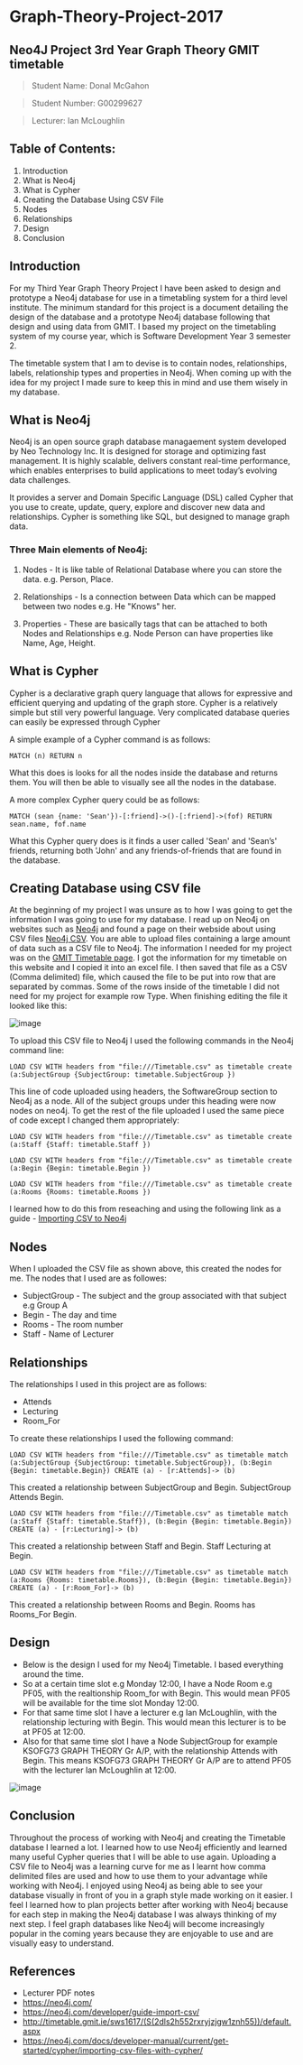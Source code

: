 # Graph-Theory-Project-2017
## Neo4J Project 3rd Year Graph Theory GMIT timetable

> Student Name: Donal McGahon

> Student Number: G00299627

> Lecturer: Ian McLoughlin

## Table of Contents:

1. Introduction
1. What is Neo4j
1. What is Cypher
1. Creating the Database Using CSV File
1. Nodes
1. Relationships
1. Design
1. Conclusion


## Introduction
For my Third Year Graph Theory Project I have been asked to design and prototype a Neo4j database for use
in a timetabling system for a third level institute. The minimum standard for this project is a document detailing the design of the database and a prototype Neo4j database following that design and using data from GMIT. I based my project on the timetabling system of my course year, which is Software Development Year 3 semester 2.

The timetable system that I am to devise is to contain nodes, relationships, labels, relationship types and properties in Neo4j. When coming up with the idea for my project I made sure to keep this in mind and use them wisely in my database.

## What is Neo4j
Neo4j is an open source graph database managaement system developed by Neo Technology Inc. It is designed for storage and optimizing fast management. It is highly scalable, delivers constant real-time performance, which enables enterprises to build applications to meet today’s evolving data challenges.

It provides a server and Domain Specific Language (DSL) called Cypher that you use to create, update, query, explore and discover new data and relationships. Cypher is something like SQL, but designed to manage graph data.

### Three Main elements of Neo4j:
1. Nodes - It is like table of Relational Database where you can store the data. e.g. Person, Place.

1. Relationships - Is a connection between Data which can be mapped between two nodes e.g. He "Knows" her.

1. Properties - These are basically tags that can be attached to both Nodes and Relationships e.g. Node Person can have properties like Name, Age, Height.

## What is Cypher
Cypher is a declarative graph query language that allows for expressive and efficient querying and updating of the graph store. Cypher is a relatively simple but still very powerful language. Very complicated database queries can easily be expressed through Cypher

A simple example of a Cypher command is as follows:

`MATCH (n) RETURN n`

What this does is looks for all the nodes inside the database and returns them. You will then be able to visually see all the nodes in the database.

A more complex Cypher query could be as follows:

`MATCH (sean {name: 'Sean'})-[:friend]->()-[:friend]->(fof)
RETURN sean.name, fof.name`

What this Cypher query does is it finds a user called 'Sean' and 'Sean’s' friends, returning both 'John' and any friends-of-friends that are found in the database.

## Creating Database using CSV file
At the beginning of my project I was unsure as to how I was going to get the information I was going to use for my database. I read up on Neo4j on websites such as [Neo4j](https://neo4j.com/) and found a page on their webside about using CSV files [Neo4j CSV](https://neo4j.com/developer/guide-import-csv/). You are able to upload files containing a large amount of data such as a CSV file to Neo4j. The information I needed for my project was on the [GMIT Timetable page](http://timetable.gmit.ie/sws1617/(S(2dls2h552rxryjzjgw1znh55))/default.aspx). I got the information for my timetable on this website and I copied it into an excel file. I then saved that file as a CSV (Comma delimited) file, which caused the file to be put into row that are separated by commas. Some of the rows inside of the timetable I did not need for my project for example row Type. When finishing editing the file it looked like this:

![image](https://cloud.githubusercontent.com/assets/14197773/25277602/4cf4ce1c-2697-11e7-858b-daf82c6c4191.png)

To upload this CSV file to Neo4j I used the following commands in the Neo4j command line:

`LOAD CSV WITH headers from "file:///Timetable.csv" as timetable create (a:SubjectGroup {SubjectGroup: timetable.SubjectGroup })`

This line of code uploaded using headers, the SoftwareGroup section to Neo4j as a node. All of the subject groups under this heading were now nodes on neo4j. To get the rest of the file uploaded I used the same piece of code except I changed them appropriately:

`LOAD CSV WITH headers from "file:///Timetable.csv" as timetable create (a:Staff {Staff: timetable.Staff })`

`LOAD CSV WITH headers from "file:///Timetable.csv" as timetable create (a:Begin {Begin: timetable.Begin })`

`LOAD CSV WITH headers from "file:///Timetable.csv" as timetable create (a:Rooms {Rooms: timetable.Rooms })`

I learned how to do this from reseaching and using the following link as a guide - [Importing CSV to Neo4j]( https://neo4j.com/docs/developer-manual/current/get-started/cypher/importing-csv-files-with-cypher/)


## Nodes
When I uploaded the CSV file as shown above, this created the nodes for me. The nodes that I used are as followes:
* SubjectGroup - The subject and the group associated with that subject e.g Group A
* Begin - The day and time
* Rooms - The room number
* Staff - Name of Lecturer

## Relationships
The relationships I used in this project are as follows:
* Attends
* Lecturing
* Room_For

To create these relationships I used the following command:

`LOAD CSV WITH headers from "file:///Timetable.csv" as timetable match (a:SubjectGroup {SubjectGroup: timetable.SubjectGroup}), (b:Begin {Begin: timetable.Begin}) CREATE (a) - [r:Attends]-> (b)`

This created a relationship between SubjectGroup and Begin. SubjectGroup Attends Begin.

`LOAD CSV WITH headers from "file:///Timetable.csv" as timetable match (a:Staff {Staff: timetable.Staff}), (b:Begin {Begin: timetable.Begin}) CREATE (a) - [r:Lecturing]-> (b)`

This created a relationship between Staff and Begin. Staff Lecturing at Begin.

`LOAD CSV WITH headers from "file:///Timetable.csv" as timetable match (a:Rooms {Rooms: timetable.Rooms}), (b:Begin {Begin: timetable.Begin}) CREATE (a) - [r:Room_For]-> (b)`

This created a relationship between Rooms and Begin. Rooms has Rooms_For Begin.

## Design
* Below is the design I used for my Neo4j Timetable. I based everything around the time.
* So at a certain time slot e.g Monday 12:00, I have a Node Room e.g PF05, with the realtionship Room_for with Begin. This would mean PF05 will be available for the time slot Monday 12:00.
* For that same time slot I have a lecturer e.g Ian McLoughlin, with the relationship lecturing with Begin. This would mean this lecturer is to be at PF05 at 12:00.
* Also for that same time slot I have a Node SubjectGroup for example KSOFG73 GRAPH THEORY Gr A/P, with the relationship Attends with Begin. This means KSOFG73 GRAPH THEORY Gr A/P are to attend PF05 with the lecturer Ian McLoughlin at 12:00.

![image](https://cloud.githubusercontent.com/assets/14197773/25279749/6481db80-269f-11e7-96d4-e41ad3ba8bf4.png)


## Conclusion
Throughout the process of working with Neo4j and creating the Timetable database I learned a lot. I learned how to use Neo4j efficiently and learned many useful Cypher queries that I will be able to use again. Uploading a CSV file to Neo4j was a learning curve for me as I learnt how comma delimited files are used and how to use them to your advantage while working with Neo4j. I enjoyed using Neo4j as being able to see your database visually in front of you in a graph style made working on it easier. I feel I learned how to plan projects better after working with Neo4j because for each step in making the Neo4j database I was always thinking of my next step. I feel graph databases like Neo4j will become increasingly popular in the coming years because they are enjoyable to use and are visually easy to understand.

## References
* Lecturer PDF notes
* https://neo4j.com/
* https://neo4j.com/developer/guide-import-csv/
* http://timetable.gmit.ie/sws1617/(S(2dls2h552rxryjzjgw1znh55))/default.aspx
* https://neo4j.com/docs/developer-manual/current/get-started/cypher/importing-csv-files-with-cypher/

